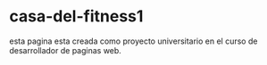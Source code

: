 # casa-del-fitness1
esta pagina esta creada como proyecto universitario en el curso de desarrollador de paginas web.

